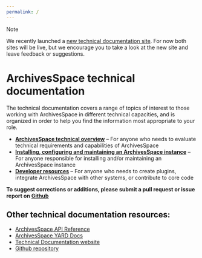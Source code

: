 ```yaml
---
permalink: /
---
```


> [!NOTE]
> We recently launched a [new technical documentation site](https://docs.archivesspace.org). For now both sites will be live, but we encourage you to take a look at the new site and leave feedback or suggestions. 

# ArchivesSpace technical documentation

The technical documentation covers a range of topics of interest to those working with ArchivesSpace in different technical capacities, and is organized in order to help you find the information most appropriate to your role.

- **[ArchivesSpace technical overview](./readme_evaluate)** – For anyone who needs to evaluate technical requirements and capabilities of ArchivesSpace
- **[Installing, configuring and maintaining an ArchivesSpace instance](./readme_implement)** – For anyone responsible for installing and/or maintaining an ArchivesSpace instance
- **[Developer resources](./readme_develop)** – For anyone who needs to create plugins, integrate ArchivesSpace with other systems, or contribute to core code

**To suggest corrections or additions, please submit a pull request or issue report on [Github](https://github.com/archivesspace/tech-docs)**

## Other technical documentation resources:

- [ArchivesSpace API Reference](http://archivesspace.github.io/archivesspace/api/)
- [ArchivesSpace YARD Docs](http://archivesspace.github.io/archivesspace/doc/)
- [Technical Documentation website](https://archivesspace.github.io/tech-docs/)
- [Github repository](https://github.com/archivesspace/tech-docs)

